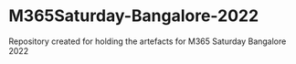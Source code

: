 # M365Saturday-Bangalore-2022
Repository created for holding the artefacts for M365 Saturday Bangalore 2022

